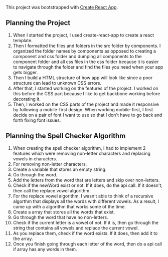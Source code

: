 This project was bootstrapped with [Create React App](https://github.com/facebookincubator/create-react-app).

## Planning the Project
1. When I started the project, I used create-react-app to create a react template.
2. Then I formatted the files and folders in the src folder by components. I organized the folder names by components as opposed to creating a component and css folder and dumping all components to the component folder and all css files in the css folder because it is easier to navigate through the folder and find the files you need when your app gets bigger. 
3. Then I build a HTML structure of how app will look like since a poor structure can lead to unknown CSS errors.
4. After that, I started working on the features of the project. I worked on this before the CSS part because I like to get backbone working before decorating it. 
5. Then, I worked on the CSS parts of the project and made it responsive by following a mobile-first design. When working mobile-first, I first decide on a pair of font I want to use so that I don't have to go back and forth fixing font issues.

## Planning the Spell Checker Algorithm
1. When creating the spell checker algorithm, I had to implement 2 features which were removing non-letter characters and replacing vowels in characters.
2. For removing non-letter characters, 
  1. Create a variable that stores an empty string.
  2. Go through the word.
  3. Add the letters from the word that are letters and skip over non-letters.
  4. Check if the newWord exist or not. If it does, do the api call. If it doesn't, then call the replace vowel algorithm.
3. For the replace vowel algorithm, I wasn't able to think of a recursive algorthm that displays all the words with different vowels. As a result, I came up with a algorithm that works some of the time.
  1. Create a array that stores all the words that exist.
  2. Go through the word that have no non-letters.
  3. Check if the current letter is a vowel of not. If it is, then go through the string that contains all vowels and replace the current vowel.
  4. As you replace them, check if the word exists. If it does, then add it to the array.
  5. Once you finish going through each letter of the word, then do a api call if array has any words in them. 